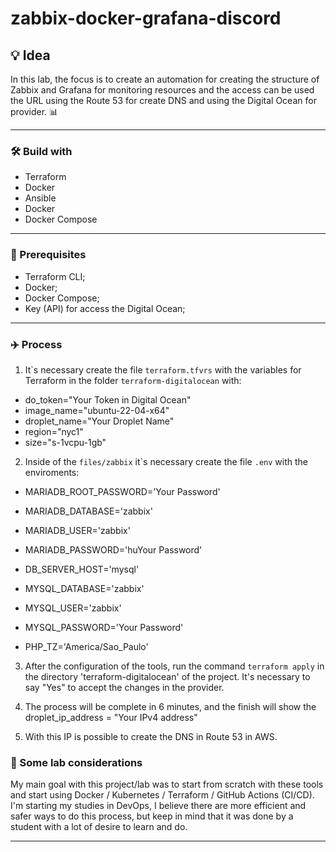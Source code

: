 # zabbix-docker-grafana-discord

## 💡 Idea
In this lab, the focus is to create an automation for creating the structure of Zabbix and Grafana for monitoring resources and the access can be used the URL using the Route 53 for create DNS and using the Digital Ocean for provider. 📊

---

### 🛠️ Build with
* Terraform
* Docker
* Ansible
* Docker
* Docker Compose

---

### 🧾 Prerequisites

- Terraform CLI;
- Docker;
- Docker Compose;
- Key (API) for access the Digital Ocean;

---

### ✈️ Process

1. It`s necessary create the file ```terraform.tfvrs``` with the variables for Terraform in the folder ```terraform-digitalocean``` with:

- do_token="Your Token in Digital Ocean"
- image_name="ubuntu-22-04-x64"
- droplet_name="Your Droplet Name"
- region="nyc1"
- size="s-1vcpu-1gb"

2. Inside of the ```files/zabbix``` it`s necessary create the file ```.env``` with the enviroments:

- MARIADB_ROOT_PASSWORD='Your Password'
- MARIADB_DATABASE='zabbix'
- MARIADB_USER='zabbix'
- MARIADB_PASSWORD='huYour Password'


- DB_SERVER_HOST='mysql'
- MYSQL_DATABASE='zabbix'
- MYSQL_USER='zabbix'
- MYSQL_PASSWORD='Your Password'
- PHP_TZ='America/Sao_Paulo'

3. After the configuration of the tools, run the command ```terraform apply``` in the directory 'terraform-digitalocean' of the project. It's necessary to say "Yes" to accept the changes in the provider.

4. The process will be complete in 6 minutes, and the finish will show the droplet_ip_address = "Your IPv4 address"

5. With this IP is possible to create the DNS in Route 53 in AWS.

### 🤔 Some lab considerations
My main goal with this project/lab was to start from scratch with these tools and start using Docker / Kubernetes / Terraform / GitHub Actions (CI/CD). I'm starting my studies in DevOps, I believe there are more efficient and safer ways to do this process, but keep in mind that it was done by a student with a lot of desire to learn and do.

---
